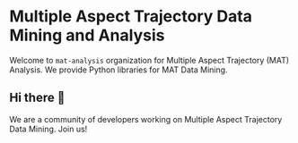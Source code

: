 # Multiple Aspect Trajectory Data Mining and Analysis

Welcome to `mat-analysis` organization for Multiple Aspect Trajectory (MAT) Analysis. We provide Python libraries for MAT Data Mining.

## Hi there 👋

We are a community of developers working on Multiple Aspect Trajectory Data Mining. Join us!
